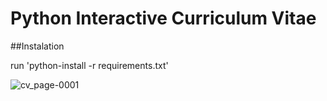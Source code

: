 # Python Interactive Curriculum Vitae

##Instalation

run 'python-install -r requirements.txt'

![cv_page-0001](https://github.com/matfsouza/python-interactivecv/assets/159208767/b7c08d07-6b2f-41c0-835e-ac28539c49b2)
